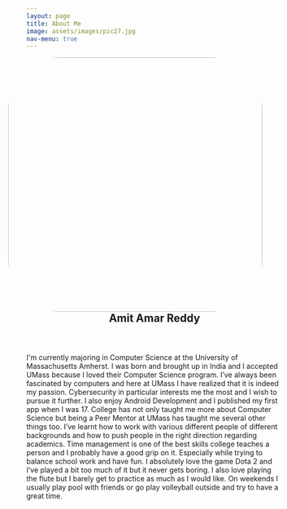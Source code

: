 ```yaml
---
layout: page
title: About Me
image: assets/images/pic27.jpg
nav-menu: true
---
```

<style>
	img {
			float: right;
  			border-radius: 20%;
  			margin-right: 40px;
  			margin-left: 40px;
  			display: inline;
  			width: 500px;
		}	
	
</style>
<p><span ><img src="images/pic11.jpg" alt="" ></span>


<!-- Main -->
<div id="main" class="alt">

<!-- One -->
<section id="one">
	<div class="inner">
		<header class="major">
			<h1>Amit Amar Reddy</h1>
		</header>
		
		

I'm currently majoring in Computer Science at the University of Massachusetts Amherst. I was born and brought up in India and I accepted UMass because I loved their Computer Science program. I’ve always been fascinated by computers and here at UMass I have realized that it is indeed my passion. Cybersecurity in particular interests me the most and I wish to pursue it further. I  also enjoy Android Development and I published my first app when I was 17. College has not only taught me more about Computer Science but being a Peer Mentor at UMass has taught me several other things too. I’ve learnt how to work with various different people of different backgrounds and how to push people in the right direction regarding academics. Time management is one of the best skills college teaches a person and I probably have a good grip on it. Especially while trying to balance school work and have fun. I absolutely love the game Dota 2 and I’ve played a bit too much of it but it never gets boring. I also love playing the flute but I barely get to practice as much as I would like. On weekends I usually play pool with friends or go play volleyball outside and try to have a great time.


</div>
</section>

</div>
